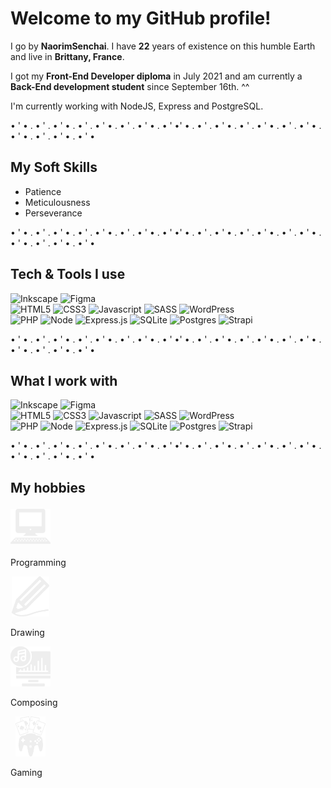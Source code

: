 <h1>Welcome to my GitHub profile!</h1>
<p>I go by <strong>NaorimSenchai</strong>. I have <b>22</b> years of existence on this humble Earth and live in <b>Brittany, France</b>.</p>
<p>I got my <b>Front-End Developer diploma</b> in July 2021 and am currently a <b>Back-End development student</b> since September 16th. ^^</p>
<p>I'm currently working with NodeJS, Express and PostgreSQL.</p>
<p>• ' • . • ' . • ' • . • ' . • ' • . • ' . • ' • . • ' •' • . • ' . • ' • . • ' . • ' • . • ' . • ' • . • ' • . • ' . • ' • . • ' •</p>
<h2>My Soft Skills</h2>
<ul>
  <li>Patience</li>
  <li>Meticulousness</li>
  <li>Perseverance</li>
</ul>
<p>• ' • . • ' . • ' • . • ' . • ' • . • ' . • ' • . • ' •' • . • ' . • ' • . • ' . • ' • . • ' . • ' • . • ' • . • ' . • ' • . • ' •</p>
<div>
  <h2>Tech & Tools I use</h2>
  <div>
    <img alt="Inkscape" src="https://img.shields.io/badge/Inkscape-e0e0e0?style=for-the-badge&logo=inkscape&logoColor=080A13">
    <img alt="Figma" src="https://img.shields.io/badge/figma-%23F24E1E.svg?style=for-the-badge&logo=figma&logoColor=white">
  </div>
  <div>
    <img alt="HTML5" src="https://img.shields.io/badge/HTML5-E34F26?style=for-the-badge&logo=html5&logoColor=white">
    <img alt="CSS3" src="https://img.shields.io/badge/CSS3-1572B6?style=for-the-badge&logo=css3&logoColor=white">
    <img alt="Javascript" src="https://img.shields.io/badge/JavaScript-F7DF1E?style=for-the-badge&logo=javascript&logoColor=black">
    <img alt="SASS" src="https://img.shields.io/badge/SASS-hotpink.svg?style=for-the-badge&logo=SASS&logoColor=white">
    <img alt="WordPress" src="https://img.shields.io/badge/WordPress-%23117AC9.svg?style=for-the-badge&logo=WordPress&logoColor=white">
  </div>
  <div>
    <img alt="PHP" src="https://img.shields.io/badge/php-%23777BB4.svg?style=for-the-badge&logo=php&logoColor=white">
    <img alt="Node" src="https://img.shields.io/badge/node.js-6DA55F?style=for-the-badge&logo=node.js&logoColor=white">
    <img alt="Express.js" src="https://img.shields.io/badge/express.js-%23404d59.svg?style=for-the-badge&logo=express&logoColor=%2361DAFB">
    <img alt="SQLite" src="https://img.shields.io/badge/sqlite-%2307405e.svg?style=for-the-badge&logo=sqlite&logoColor=white">
    <img alt="Postgres" src="https://img.shields.io/badge/postgres-%23316192.svg?style=for-the-badge&logo=postgresql&logoColor=white">
    <img alt="Strapi" src="https://img.shields.io/badge/strapi-%232E7EEA.svg?style=for-the-badge&logo=strapi&logoColor=white">
  </div>
</div>
<p>• ' • . • ' . • ' • . • ' . • ' • . • ' . • ' • . • ' •' • . • ' . • ' • . • ' . • ' • . • ' . • ' • . • ' • . • ' . • ' • . • ' •</p>
<div>
  <h2>What I work with</h2>
  <div>
    <img alt="Inkscape" src="https://img.shields.io/badge/Inkscape-e0e0e0?style=for-the-badge&logo=inkscape&logoColor=080A13">
    <img alt="Figma" src="https://img.shields.io/badge/figma-%23F24E1E.svg?style=for-the-badge&logo=figma&logoColor=white">
  </div>
  <div>
    <img alt="HTML5" src="https://img.shields.io/badge/HTML5-E34F26?style=for-the-badge&logo=html5&logoColor=white">
    <img alt="CSS3" src="https://img.shields.io/badge/CSS3-1572B6?style=for-the-badge&logo=css3&logoColor=white">
    <img alt="Javascript" src="https://img.shields.io/badge/JavaScript-F7DF1E?style=for-the-badge&logo=javascript&logoColor=black">
    <img alt="SASS" src="https://img.shields.io/badge/SASS-hotpink.svg?style=for-the-badge&logo=SASS&logoColor=white">
    <img alt="WordPress" src="https://img.shields.io/badge/WordPress-%23117AC9.svg?style=for-the-badge&logo=WordPress&logoColor=white">
  </div>
  <div>
    <img alt="PHP" src="https://img.shields.io/badge/php-%23777BB4.svg?style=for-the-badge&logo=php&logoColor=white">
    <img alt="Node" src="https://img.shields.io/badge/node.js-6DA55F?style=for-the-badge&logo=node.js&logoColor=white">
    <img alt="Express.js" src="https://img.shields.io/badge/express.js-%23404d59.svg?style=for-the-badge&logo=express&logoColor=%2361DAFB">
    <img alt="SQLite" src="https://img.shields.io/badge/sqlite-%2307405e.svg?style=for-the-badge&logo=sqlite&logoColor=white">
    <img alt="Postgres" src="https://img.shields.io/badge/postgres-%23316192.svg?style=for-the-badge&logo=postgresql&logoColor=white">
    <img alt="Strapi" src="https://img.shields.io/badge/strapi-%232E7EEA.svg?style=for-the-badge&logo=strapi&logoColor=white">
  </div>
</div>
<p>• ' • . • ' . • ' • . • ' . • ' • . • ' . • ' • . • ' •' • . • ' . • ' • . • ' . • ' • . • ' . • ' • . • ' • . • ' . • ' • . • ' •</p>
<div>
  <h2>My hobbies</h2>
  <div>
    <div>
      <img alt="Programming" style="width: 64px; height: 64px; object-fit: contain;" src="https://raw.githubusercontent.com/NaorimSenchai/NaorimSenchai/main/programming.svg?token=GHSAT0AAAAAABTR4LHQ3HCPFOCHGLXXGW7IYSYCXDA">
      <p>Programming</p>
    </div>
    <div>
      <img alt="Drawing" style="width: 64px; height: 64px; object-fit: contain;" src="https://raw.githubusercontent.com/NaorimSenchai/NaorimSenchai/main/drawing.svg?token=GHSAT0AAAAAABTR4LHQRUYWX4MIAVTASFTIYSYCXCQ">
      <p>Drawing</p>
    </div>
    <div>
      <img alt="Composing" style="width: 64px; height: 64px; object-fit: contain;" src="https://raw.githubusercontent.com/NaorimSenchai/NaorimSenchai/e166e255f5cd81047c118e24c4e8f7fe0f207182/composing.svg?token=ANQ2CTZ2GLUC6CJ2DST6V4LCLAKZO">
      <p>Composing</p>
    </div>
    <div>
      <img alt="Gaming" style="width: 64px; height: 64px; object-fit: contain;" src="https://raw.githubusercontent.com/NaorimSenchai/NaorimSenchai/main/gaming.svg?token=GHSAT0AAAAAABTR4LHR7WELASXMDIBX2T24YSYCXBQ">
      <p>Gaming</p>
    </div>
  </div>
</div>
